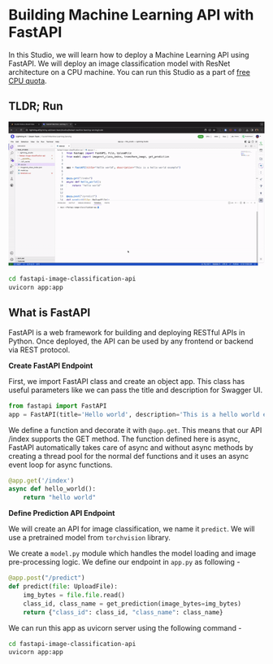 # Building Machine Learning API with FastAPI

In this Studio, we will learn how to deploy a Machine Learning API using FastAPI. We will deploy an image classification model with ResNet architecture on a CPU machine. You can run this Studio as a part of [free CPU quota](https://lightning.ai/pricing).

## TLDR; Run

<img src="assets/demo.gif">

```bash
cd fastapi-image-classification-api
uvicorn app:app
```

## What is FastAPI

FastAPI is a web framework for building and deploying RESTful APIs in Python. Once deployed, the API can be used by any frontend or backend via REST protocol.

**Create FastAPI Endpoint**

First, we import FastAPI class and create an object app. This class has useful parameters like we can pass the title and description for Swagger UI.

```py
from fastapi import FastAPI
app = FastAPI(title='Hello world', description='This is a hello world example', version='0.0.1')
```

We define a function and decorate it with `@app.get`. This means that our API /index supports the GET method. The function defined here is async, FastAPI automatically takes care of async and without async methods by creating a thread pool for the normal def functions and it uses an async event loop for async functions.

```py
@app.get('/index')
async def hello_world():
    return "hello world"
```

**Define Prediction API Endpoint**

We will create an API for image classification, we name it `predict`. We will use a pretrained model from `torchvision` library.

We create a `model.py` module which handles the model loading and image pre-processing logic. We define our endpoint in `app.py` as following -

```py
@app.post("/predict")
def predict(file: UploadFile):
    img_bytes = file.file.read()
    class_id, class_name = get_prediction(image_bytes=img_bytes)
    return {"class_id": class_id, "class_name": class_name}

```

We can run this app as uvicorn server using the following command -

```bash
cd fastapi-image-classification-api
uvicorn app:app
```
